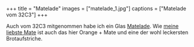 +++
title = "Matelade"
images = ["matelade_1.jpg"]
captions = ["Matelade vom 32C3"]
+++

Auch vom 32C3 mitgenommen habe ich ein Glas [Matelade](https://wiki.chaosdorf.de/Matelade). Wie [meine liebste Mate](/mate/maki.html) ist auch das hier Orange + Mate und eine der wohl leckersten Brotaufstriche.

